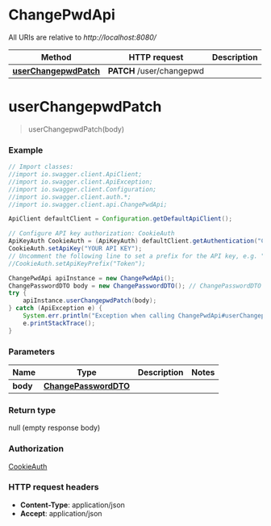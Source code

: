 # ChangePwdApi

All URIs are relative to *http://localhost:8080/*

Method | HTTP request | Description
------------- | ------------- | -------------
[**userChangepwdPatch**](ChangePwdApi.md#userChangepwdPatch) | **PATCH** /user/changepwd | 

<a name="userChangepwdPatch"></a>
# **userChangepwdPatch**
> userChangepwdPatch(body)



### Example
```java
// Import classes:
//import io.swagger.client.ApiClient;
//import io.swagger.client.ApiException;
//import io.swagger.client.Configuration;
//import io.swagger.client.auth.*;
//import io.swagger.client.api.ChangePwdApi;

ApiClient defaultClient = Configuration.getDefaultApiClient();

// Configure API key authorization: CookieAuth
ApiKeyAuth CookieAuth = (ApiKeyAuth) defaultClient.getAuthentication("CookieAuth");
CookieAuth.setApiKey("YOUR API KEY");
// Uncomment the following line to set a prefix for the API key, e.g. "Token" (defaults to null)
//CookieAuth.setApiKeyPrefix("Token");

ChangePwdApi apiInstance = new ChangePwdApi();
ChangePasswordDTO body = new ChangePasswordDTO(); // ChangePasswordDTO | 
try {
    apiInstance.userChangepwdPatch(body);
} catch (ApiException e) {
    System.err.println("Exception when calling ChangePwdApi#userChangepwdPatch");
    e.printStackTrace();
}
```

### Parameters

Name | Type | Description  | Notes
------------- | ------------- | ------------- | -------------
 **body** | [**ChangePasswordDTO**](ChangePasswordDTO.md)|  |

### Return type

null (empty response body)

### Authorization

[CookieAuth](../README.md#CookieAuth)

### HTTP request headers

 - **Content-Type**: application/json
 - **Accept**: application/json


